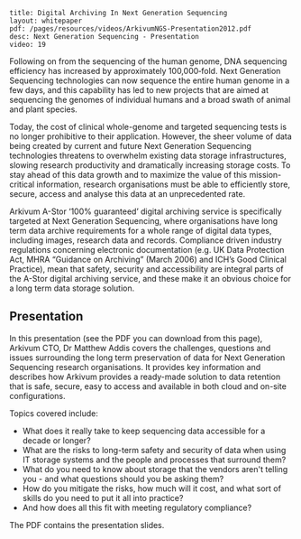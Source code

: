 ```
title: Digital Archiving In Next Generation Sequencing 
layout: whitepaper
pdf: /pages/resources/videos/ArkivumNGS-Presentation2012.pdf
desc: Next Generation Sequencing - Presentation 
video: 19
```

Following on from the sequencing of the human genome, DNA sequencing efficiency has increased by approxi­mately 100,000‑fold. Next Generation Sequencing technologies can now sequence the entire human genome in a few days, and this capabil­ity has led to new projects that are aimed at sequencing the genomes of individual humans and a broad swath of animal and plant species.

Today, the cost of clinical whole-genome and targeted sequencing tests is no longer prohibitive to their application. However, the sheer volume of data being created by current and future Next Generation Sequencing technologies threatens to overwhelm existing data storage infrastructures, slowing research productivity and dramatically increasing storage costs. To stay ahead of this data growth and to maximize the value of this mission-critical information, research organisations must be able to efficiently store, secure, access and analyse this data at an unprecedented rate.

Arkivum A-Stor ‘100% guaranteed’ digital archiving service is specifically targeted at Next Generation Sequencing, where organisations have long term data archive requirements for a whole range of digital data types, including images, research data and records. Compliance driven industry regulations concerning electronic documentation (e.g. UK Data Protection Act, MHRA “Guidance on Archiving” (March 2006) and ICH’s Good Clinical Practice), mean that safety, security and accessibility are integral parts of the A-Stor digital archiving service, and these make it an obvious choice for a long term data storage solution.

##  Presentation

In this presentation (see the PDF you can download from this page), Arkivum CTO, Dr Matthew Addis covers the challenges, questions and issues surrounding the long term preservation of data for Next Generation Sequencing research organisations. It provides key information and describes how Arkivum provides a ready-made solution to data retention that is safe, secure, easy to access and available in both cloud and on-site configurations. 

Topics covered include:

+ What does it really take to keep sequencing data accessible for a decade or longer? 
+ What are the risks to long-term safety and security of data when using IT storage systems and the people and processes that surround them? 
+ What do you need to know about storage that the vendors aren't telling you - and what questions should you be asking them? 
+ How do you mitigate the risks, how much will it cost, and what sort of skills do you need to put it all into practice? 
+ And how does all this fit with meeting regulatory compliance?


The PDF contains the presentation slides.
